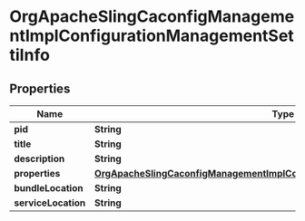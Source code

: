 

# OrgApacheSlingCaconfigManagementImplConfigurationManagementSettiInfo

## Properties

Name | Type | Description | Notes
------------ | ------------- | ------------- | -------------
**pid** | **String** |  |  [optional]
**title** | **String** |  |  [optional]
**description** | **String** |  |  [optional]
**properties** | [**OrgApacheSlingCaconfigManagementImplConfigurationManagementSettiProperties**](OrgApacheSlingCaconfigManagementImplConfigurationManagementSettiProperties.md) |  |  [optional]
**bundleLocation** | **String** |  |  [optional]
**serviceLocation** | **String** |  |  [optional]



